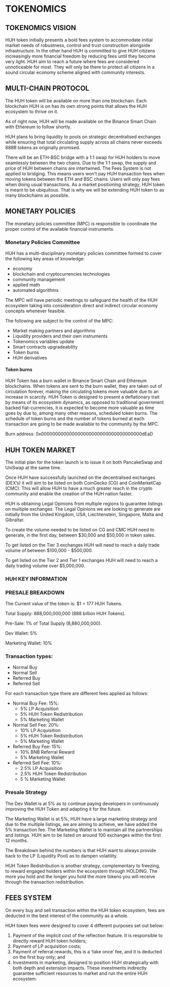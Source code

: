 # TOKENOMICS

## TOKENOMICS VISION

HUH token initially presents a bold fees system to accommodate initial market needs of robustness, control and trust construction alongside infrastructure. In the other hand HUH is committed to give HUH citizens increasingly more financial freedom by reducing fees until they become very light. HUH aim to reach a future where fees are considered unnoticeable for most. They will only be there to protect all citizens in a sound circular economy scheme aligned with community interests.

## MULTI-CHAIN PROTOCOL

The HUH token will be available on more than one blockchain. Each blockchain HUH is on has its own strong points that allows the HUH ecosystem to thrive on it.&#x20;

As of right now, HUH will be made available on the Binance Smart Chain with Ethereum to follow shortly.&#x20;

HUH plans to bring liquidity to pools on strategic decentralised exchanges while ensuring that total circulating supply across all chains never exceeds 888B tokens as originally promised.&#x20;

There will be an ETH-BSC bridge with a 1:1 swap for HUH holders to move seamlessly between the two chains. Due to the 1:1 swap, the supply and price of HUH between chains are intertwined. The Fees System is not applied to bridging. This means users won’t pay HUH transaction fees when moving tokens between the ETH and BSC chains. Users will only pay fees when doing usual transactions. As a market positioning strategy, HUH token is meant to be ubiquitous. That is why we will be extending HUH token to as many blockchains as possible.

## MONETARY POLICIES

The monetary policies committee (MPC) is responsible to coordinate the proper control of the available financial instruments.

### Monetary Policies Committee

HUH has a multi-disciplinary monetary policies committee formed to cover the following key areas of knowledge:&#x20;

* economy&#x20;
* blockchain and cryptocurrencies technologies&#x20;
* community management&#x20;
* applied math&#x20;
* automated algorithms&#x20;

The MPC will have periodic meetings to safeguard the health of the HUH ecosystem taking into consideration direct and indirect circular economy concepts whenever feasible.

The following are subject to the control of the MPC:&#x20;

* Market making partners and algorithms&#x20;
* Liquidity providers and their own instruments&#x20;
* Tokenomics variables update&#x20;
* Smart contracts upgradeability&#x20;
* Token burns&#x20;
* HUH derivatives

#### Token burns

HUH Token has a burn wallet in Binance Smart Chain and Ethereum blockchains. When tokens are sent to the burn wallet, they are taken out of circulation forever, making the circulating tokens more valuable due to an increase in scarcity. HUH Token is designed to present a deflationary trait by means of its ecosystem dynamics, as opposed to traditional government backed fiat-currencies, it is expected to become more valuable as time goes by due to, among many other reasons, scheduled token burns. The schedule of token burns and the number of tokens burned at each transaction are going to be made available to the community by the MPC.&#x20;

Burn address: 0x000000000000000000000000000000000000dEaD

## HUH TOKEN MARKET

The initial plan for the token launch is to issue it on both PancakeSwap and UniSwap at the same time.&#x20;

Once HUH have successfully launched on the decentralised exchanges (DEX’s) it will aim to be listed on both CoinGecko (CG) and CoinMarketCap (CMC). This will allow HUH to have a much greater reach in the crypto community and enable the creation of the HUH nation faster.&#x20;

HUH is obtaining Legal Opinions from multiple regions to guarantee listings on multiple exchanges. The Legal Opinions we are looking to generate are initially from the United Kingdom, USA, Liechtenstein, Singapore, Malta and Gibraltar.&#x20;

To create the volume needed to be listed on CG and CMC HUH need to generate, in the first day, between $30,000 and $50,000 in token sales.&#x20;

To get listed on the Tier 3 exchanges HUH will need to reach a daily trade volume of between $100,000 - $500,000.&#x20;

To get listed on the Tier 2 and Tier 1 exchanges HUH will need to reach a daily trading volume over $5,000,000.&#x20;

### HUH KEY INFORMATION

### PRESALE BREAKDOWN

The Current value of the token is: $1 = 177 HUH Tokens.&#x20;

Total Supply: 888,000,000,000 (888 billion HUH Tokens).&#x20;

Pre-Sale: 1% of Total Supply (8,880,000,000).&#x20;

Dev Wallet: 5%&#x20;

Marketing Wallet: 10%

### Transaction types:

* Normal Buy
* Normal Sell
* Referred Buy
* Referred Sell

For each transaction type there are different fees applied as follows:

* Normal Buy Fee: 15%:&#x20;
  * 5% LP Acquisition &#x20;
  * 5% HUH Token Redistribution &#x20;
  * 5% Marketing Wallet&#x20;
* Normal Sell Fee: 20%:&#x20;
  * 10% LP Acquisition&#x20;
  * 5% HUH Token Redistribution &#x20;
  * 5% Marketing Wallet&#x20;
* Referred Buy Fee: 15%:&#x20;
  * 10% BNB Referral Reward&#x20;
  * 5% Marketing Wallet&#x20;
* Referred Sell Fee: 10%:&#x20;
  * 2.5% LP Acquisition&#x20;
  * 2.5% HUH Token Redistribution&#x20;
  * 5 % Marketing Wallet

### Presale Strategy

The Dev Wallet is at 5% as to continue paying developers in continuously improving the HUH Token and adapting it for the future.&#x20;

The Marketing Wallet is at 5%, HUH have a large marketing strategy and due to the multiple listings, we are aiming to achieve, we have added the 5% transaction fee. The Marketing Wallet is to maintain all the partnerships and listings. HUH aim to be listed on around 100 exchanges within the first 12 months.&#x20;

The Breakdown behind the numbers is that HUH want to always provide back to the LP (Liquidity Pool) as to dampen volatility.&#x20;

HUH Token Redistribution is another strategy, complementary to freezing, to reward engaged holders within the ecosystem through HOLDING. The more you hold and the longer you hold the more tokens you will receive through the transaction redistribution.

## FEES SYSTEM

On every buy and sell transaction within the HUH token ecosystem, fees are deducted in the best interest of the community as a whole. &#x20;

HUH token fees were designed to cover 4 different purposes set out below:&#x20;

1. Payment of the implicit cost of the reflection feature. It is responsible to directly reward HUH token holders;
2. Payment of LP acquisition costs;
3. Payment of referral rewards, this is a ‘take once’ fee, and it is deducted on the first buy only; and
4. Investments in marketing, designed to position HUH strategically with both depth and extension impacts. These investments indirectly guarantee sufficient resources to market and run the entire HUH ecosystem.
